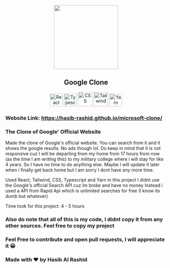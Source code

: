 <p align="center">
  <img src="https://www.google.com/images/branding/googlelogo/2x/googlelogo_color_92x30dp.png" style="width: 200px;"></img>
  <h2 align="center">Google Clone</h2>
</p>

<div align="center">
  <img src="https://media.discordapp.net/attachments/866621134019362846/892104133656584222/pngaaa.com-2507930.png" style="width: 40px;" alt="React Logo">
  <img src="https://iconape.com/wp-content/png_logo_vector/typescript.png" style="width: 40px" alt="Typescript">
  <img src="https://cdn.pixabay.com/photo/2017/08/05/11/16/logo-2582747_1280.png" style="width: 45px;" alt="CSS">
  <img src="https://bradlc.gallerycdn.vsassets.io/extensions/bradlc/vscode-tailwindcss/0.2.0/1558040563649/Microsoft.VisualStudio.Services.Icons.Default" style="width: 45px;" alt="Tailwind">
  <img src="https://iconape.com/wp-content/files/wa/116965/png/yarn.png" style="width: 40px;" alt="Yarn Logo">
</div>

### Website Link: https://hasib-rashid.github.io/microsoft-clone/

### The Clone of Google' Official Website

Made the clone of Google's official website. You can search from it and it shows the google results. No ads though lol. Do keep in mind that it is not responsive cuz I will be departing from my home from 17 hours from now (as the time I am writing this) to my military college where i will stay for like 4 years. So I have no time to do anything else. Maybe I will update it later when i finally get back home but I am sorry I dont have any more time.

Used React, Tailwind, CSS, Typescript and Yarn in this project
I didnt use the Google's official Search API cuz Im broke and have no money
Instead i used a API from Rapid Api which is unlimited searches for free (I know its dumb but whatever)

Time took for this project: 4 - 5 hours

### Also do note that all of this is my code, I didnt copy it from any other sources. Feel free to copy my project
### Feel Free to contribute and open pull requests, I will appreciate it 😀

### Made with ❤ by Hasib Al Rashid